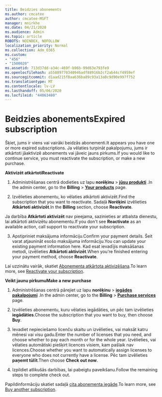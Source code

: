 ```yaml
---
title: Beidzies abonements
ms.author: cmcatee
author: cmcatee-MSFT
manager: mnirkhe
ms.date: 04/21/2020
ms.audience: Admin
ms.topic: article
ROBOTS: NOINDEX, NOFOLLOW
localization_priority: Normal
ms.collection: Adm_O365
ms.custom:
- "456"
- "1500020"
ms.assetid: 713d37dd-a34c-469f-b96b-99d63e793fe9
ms.openlocfilehash: a55889770340946adf88916b2cf2ab44cf4959ef
ms.sourcegitcommit: d1aad215f8aa636ba89c93a13a0c9d90e997f752
ms.translationtype: MT
ms.contentlocale: lv-LV
ms.lasthandoff: 05/06/2020
ms.locfileid: "44063480"
---
```

# <a name="expired-subscription"></a><span data-ttu-id="6dd8e-102">Beidzies abonements</span><span class="sxs-lookup"><span data-stu-id="6dd8e-102">Expired subscription</span></span>

<span data-ttu-id="6dd8e-103">Šķiet, jums ir viens vai vairāki beidzās abonementi.</span><span class="sxs-lookup"><span data-stu-id="6dd8e-103">It appears you have one or more expired subscriptions.</span></span> <span data-ttu-id="6dd8e-104">Ja vēlaties turpināt pakalpojumu, jums ir atkārtoti jāaktivizē abonements vai jāveic jauns pirkums.</span><span class="sxs-lookup"><span data-stu-id="6dd8e-104">If you would like to continue service, you must reactivate the subscription, or make a new purchase.</span></span>
  
<span data-ttu-id="6dd8e-105">**Aktivizēt atkārtoti**</span><span class="sxs-lookup"><span data-stu-id="6dd8e-105">**Reactivate**</span></span>
  
1. <span data-ttu-id="6dd8e-106">Administrēšanas centrā dodieties uz lapu **norēķinu** \> **[jūsu produkti](https://go.microsoft.com/fwlink/p/?linkid=842054)** .</span><span class="sxs-lookup"><span data-stu-id="6dd8e-106">In the admin center, go to the **Billing** \> **[Your products](https://go.microsoft.com/fwlink/p/?linkid=842054)** page.</span></span>

2. <span data-ttu-id="6dd8e-107">Izvēlieties abonementu, ko vēlaties atkārtoti aktivizēt.</span><span class="sxs-lookup"><span data-stu-id="6dd8e-107">Find the subscription that you want to reactivate.</span></span> <span data-ttu-id="6dd8e-108">Sadaļā **Norēķini** izvēlieties **Atkārtoti aktivizēt**.</span><span class="sxs-lookup"><span data-stu-id="6dd8e-108">In the **Billing** section, choose **Reactivate**.</span></span>

<span data-ttu-id="6dd8e-109">Ja darbība **Atkārtoti aktivizēt** nav pieejama, sazinieties ar atbalsta dienestu, lai atkārtoti aktivizētu abonementu.</span><span class="sxs-lookup"><span data-stu-id="6dd8e-109">If you don't see **Reactivate** as an available action, call support to reactivate your subscription.</span></span>

3. <span data-ttu-id="6dd8e-110">Apstipriniet maksājuma informāciju.</span><span class="sxs-lookup"><span data-stu-id="6dd8e-110">Confirm your payment details.</span></span> <span data-ttu-id="6dd8e-111">Šeit varat atjaunināt esošo maksājuma informāciju.</span><span class="sxs-lookup"><span data-stu-id="6dd8e-111">You can update your existing payment information here.</span></span> <span data-ttu-id="6dd8e-112">Kad esat ievadījis maksāšanas metodi, izvēlieties **Atkārtoti aktivizēt**.</span><span class="sxs-lookup"><span data-stu-id="6dd8e-112">When you're finished entering your payment method, choose **Reactivate**.</span></span>

<span data-ttu-id="6dd8e-113">Lai uzzinātu vairāk, skatiet [Abonementa atkārtota aktivizēšana](https://docs.microsoft.com/office365/admin/subscriptions-and-billing/reactivate-your-subscription).</span><span class="sxs-lookup"><span data-stu-id="6dd8e-113">To learn more, see [Reactivate your subscription](https://docs.microsoft.com/office365/admin/subscriptions-and-billing/reactivate-your-subscription).</span></span>

<span data-ttu-id="6dd8e-114">**Veikt jaunu pirkumu**</span><span class="sxs-lookup"><span data-stu-id="6dd8e-114">**Make a new purchase**</span></span>
  
1. <span data-ttu-id="6dd8e-115">Administrēšanas centrā pārejiet uz lapu **norēķinu** \> **[iegādes pakalpojumi](https://go.microsoft.com/fwlink/p/?linkid=868433)** .</span><span class="sxs-lookup"><span data-stu-id="6dd8e-115">In the admin center, go to the **Billing** \> **[Purchase services](https://go.microsoft.com/fwlink/p/?linkid=868433)** page.</span></span>

2. <span data-ttu-id="6dd8e-116">Izvēlieties abonementu, kuru vēlaties iegādāties, un pēc tam izvēlieties **iegādāties**.</span><span class="sxs-lookup"><span data-stu-id="6dd8e-116">Choose the subscription that you want to buy, then choose **Buy**.</span></span>

3. <span data-ttu-id="6dd8e-117">Ievadiet nepieciešamo licenču skaitu un izvēlieties, vai maksāt katru mēnesi vai visu gadu.</span><span class="sxs-lookup"><span data-stu-id="6dd8e-117">Enter the number of licenses that you need, and choose whether to pay each month or for the whole year.</span></span> <span data-ttu-id="6dd8e-118">Izvēlieties, vai vēlaties automātiski piešķirt licences visiem, kam pašlaik nav licences.</span><span class="sxs-lookup"><span data-stu-id="6dd8e-118">Choose whether you want to automatically assign licenses to everyone who does not currently have a license.</span></span> <span data-ttu-id="6dd8e-119">Pēc tam izvēlieties **paņemt tūlīt**.</span><span class="sxs-lookup"><span data-stu-id="6dd8e-119">Then choose **Check out now**.</span></span>

4. <span data-ttu-id="6dd8e-120">Izpildiet atlikušās darbības, lai pabeigtu paveikšanu.</span><span class="sxs-lookup"><span data-stu-id="6dd8e-120">Follow the remaining steps to complete check out.</span></span>

<span data-ttu-id="6dd8e-121">Papildinformāciju skatiet sadaļā [cita abonementa iegāde](https://docs.microsoft.com/office365/admin/subscriptions-and-billing/buy-another-subscription).</span><span class="sxs-lookup"><span data-stu-id="6dd8e-121">To learn more, see [Buy another subscription](https://docs.microsoft.com/office365/admin/subscriptions-and-billing/buy-another-subscription).</span></span>
